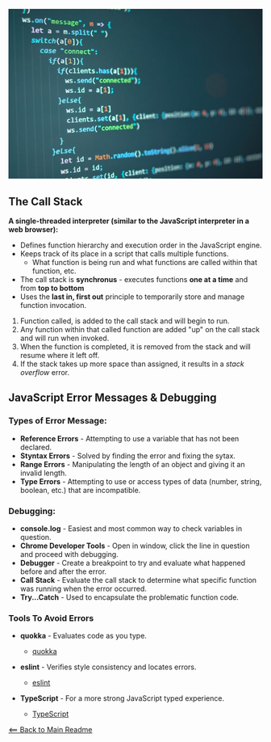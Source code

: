 ![Alt Text](img/javascript-image.jpg)


## The Call Stack

**A single-threaded interpreter (similar to the JavaScript interpreter in a web browser):**

- Defines function hierarchy and execution order in the JavaScript engine.
- Keeps track of its place in a script that calls multiple functions.
    - What function is being run and what functions are called within that function, etc. 
- The call stack is **synchronus** - executes functions **one at a time** and from **top to bottom**
- Uses the **last in, first out** principle to temporarily store and manage function invocation.

1. Function called, is added to the call stack and will begin to run.
1. Any function within that called function are added "up" on the call stack and will run when invoked.
1. When the function is completed, it is removed from the stack and will resume where it left off.
1. If the stack takes up more space than assigned, it results in a *stack overflow* error.


## JavaScript Error Messages & Debugging

### Types of Error Message:

- **Reference Errors** - Attempting to use a variable that has not been declared.
- **Styntax Errors** - Solved by finding the error and fixing the sytax.
- **Range Errors** - Manipulating the length of an object and giving it an invalid length. 
- **Type Errors** - Attempting to use or access types of data (number, string, boolean, etc.) that are incompatible. 

### Debugging:

- **console.log** - Easiest and most common way to check variables in question.
- **Chrome Developer Tools** - Open in window, click the line in question and proceed with debugging.
- **Debugger** - Create a breakpoint to try and evaluate what happened before and after the error.
- **Call Stack** - Evaluate the call stack to determine what specific function was running when the error occurred.
- **Try...Catch** - Used to encapsulate the problematic function code.

### Tools To Avoid Errors

- **quokka** - Evaluates code as you type.
  - [quokka](https://quokkajs.com/)

- **eslint** - Verifies style consistency and locates errors.
  - [eslint](https://eslint.org/)

- **TypeScript** - For a more strong JavaScript typed experience.
  - [TypeScript](https://www.typescriptlang.org/)


[<== Back to Main Readme](README.md)
